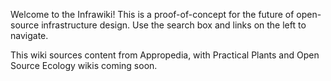 Welcome to the Infrawiki! This is a proof-of-concept for the future of open-source infrastructure design. Use the search box and links on the left to navigate.

This wiki sources content from Appropedia, with Practical Plants and Open Source Ecology wikis coming soon. 

